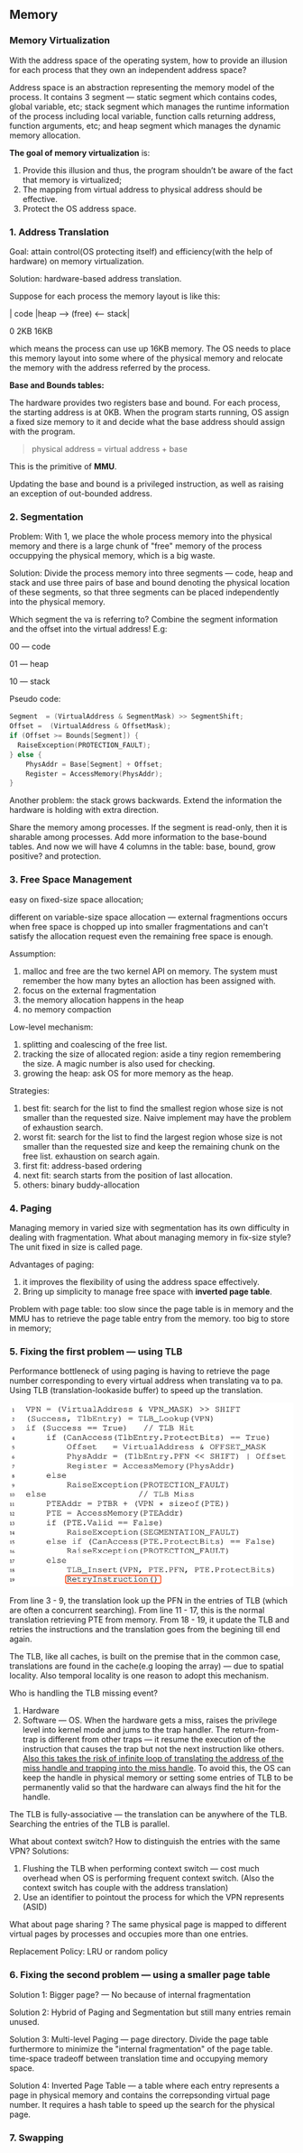 ## Memory

### Memory Virtualization

With the address space of the operating system, how to provide an illusion for each process that they own an independent address space? 

Address space is an abstraction representing the memory model of the process. It contains 3 segment — static segment which contains codes, global variable, etc; stack segment which manages the runtime information of the process including local variable, function calls returning address, function arguments, etc; and heap segment which manages the dynamic memory allocation. 

**The goal of memory virtualization** is:

1. Provide this illusion and thus, the program shouldn’t be aware of the fact that memory is virtualized;
2. The mapping from virtual address to physical address should be effective.
3. Protect the OS address space. 

### 1. Address Translation

Goal: attain control(OS protecting itself) and efficiency(with the help of hardware) on memory virtualization. 

Solution: hardware-based address translation. 

Suppose for each process the memory layout is like this:

|	code	|heap —>		(free)			<— stack|

0				2KB 													16KB

which means the process can use up 16KB memory. The OS needs to place this memory layout into some where of the physical memory and relocate the memory with the address referred by the process. 

**Base and Bounds tables:**

The hardware provides two registers base and bound. For each process, the starting address is at 0KB. When the program starts running, OS assign a fixed size memory to it and decide what the base address should assign with the program. 

>  physical address = virtual address + base

This is the primitive of **MMU**. 

Updating the base and bound is a privileged instruction, as well as raising an exception of out-bounded address. 

### 2. Segmentation

Problem: With 1, we place the whole process memory into the physical memory and there is a large chunk of "free" memory of the process occuppying the physical memory, which is a big waste. 

Solution: Divide the process memory into three segments — code, heap and stack and use three pairs of base and bound denoting the physical location of these segments, so that three segments can be placed independently into the physical memory. 

Which segment the va is referring to? Combine the segment information and the offset into the virtual address! E.g:

00 — code

01 — heap

10 — stack

Pseudo code: 

```c
Segment  = (VirtualAddress & SegmentMask) >> SegmentShift;
Offset =  (VirtualAddress & OffsetMask);
if (Offset >= Bounds[Segment]) {
  RaiseException(PROTECTION_FAULT);
} else {
	PhysAddr = Base[Segment] + Offset;
	Register = AccessMemory(PhysAddr);
}
```

Another problem: the stack grows backwards. Extend the information the hardware is holding with extra direction. 

Share the memory among processes. If the segment is read-only, then it is sharable among processes. Add more information to the base-bound tables. And now we will have 4 columns in the table: base, bound, grow positive? and protection. 

### 3. Free Space Management

easy on fixed-size space allocation;

different on variable-size space allocation — external fragmentions occurs when free space is chopped up into smaller fragmentations and can't satisfy the allocation request even the remaining free space is enough. 

Assumption: 

1. malloc and free are the two kernel API on memory. The system must remember the how many bytes an alloction has been assigned with. 
2. focus on the external fragmentation
3. the memory allocation happens in the heap
4. no memory compaction

Low-level mechanism:

1. splitting and coalescing of the free list.
2. tracking the size of allocated region: aside a tiny region remembering the size. A magic number is also used for checking.
3. growing the heap: ask OS for more memory as the heap. 

Strategies:

1. best fit: search for the list to find the smallest region whose size is not smaller than the requested size. Naive implement may have the problem of exhaustion search.
2. worst fit: search for the list to find the largest region whose size is not smaller than the requested size and keep the remaining chunk on the free list. exhaustion on search again. 
3. first fit: address-based ordering
4. next fit: search starts from the position of last allocation. 
5. others: binary buddy-allocation

### 4. Paging

Managing memory in varied size with segmentation has its own difficulty in dealing with fragmentation. What about managing memory in fix-size style? The unit fixed in size is called page. 

Advantages of paging: 

1. it improves the flexibility of using the address space effectively. 
2. Bring up simplicity to manage free space with **inverted page table**.

Problem with page table:  too slow since the page table is in memory and the MMU has to retrieve the page table entry from the memory. too big to store in memory;

### 5. Fixing the first problem — using TLB

Performance bottleneck of using paging is having to retrieve the page number corresponding to every virtual address when translating va to pa. Using TLB (translation-lookaside buffer) to speed up the translation.

![tlb-control-flow](../img/tlb-control-flow.png)

From line 3 - 9, the translation look up the PFN in the entries of TLB (which are often a concurrent searching). From line 11 - 17, this is the normal translation retrieving PTE from memory. From 18 - 19, it update the TLB and retries the instructions and the translation goes from the begining till end again. 

The TLB, like all caches, is built on the premise that in the common case, translations are found in the cache(e.g looping the array) — due to spatial locality. Also temporal locality is one reason to adopt this mechanism.

Who is handling the TLB missing event?

1. Hardware
2. Software — OS. When the hardware gets a miss, raises the privilege level into kernel mode and jums to the trap handler. The return-from-trap is different from other traps — it resume the execution of the instruction that causes the trap but not the next instruction like others. <u>Also this takes the risk of infinite loop of translating the address of the miss handle and trapping into the miss handle</u>. To avoid this, the OS can keep the handle in physical memory or setting some entries of TLB to be permanently valid so that the hardware can always find the hit for the handle. 

The TLB is fully-associative — the translation can be anywhere of the TLB.  Searching the entries of the TLB is parallel. 

What about context switch? How to distinguish the entries with the same VPN? Solutions:

1. Flushing the TLB when performing context switch — cost much overhead when OS is performing frequent context switch. (Also the context switch has couple with the address translation)
2. Use an identifier to pointout the process for which the VPN represents (ASID)

What about page sharing ? The same physical page is mapped to different virtual pages by processes and occupies more than one entries. 

Replacement Policy: LRU or random policy

### 6. Fixing the second problem — using a smaller page table

Solution 1: Bigger page? — No because of internal fragmentation

Solution 2: Hybrid of Paging and Segmentation but still many entries remain unused. 

Solution 3: Multi-level Paging — page directory. Divide the page table furthermore to minimize the "internal fragmentation" of the page table. time-space tradeoff between translation time and occupying memory space.

Solution 4: Inverted Page Table — a table where each entry represents a page in physical memory and contains the correpsonding virtual page number. It requires a hash table to speed up the search for the physical page. 



### 7. Swapping



  

